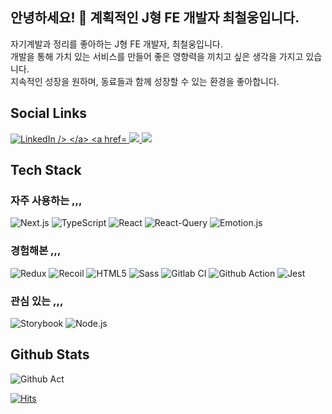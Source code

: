 ## 안녕하세요! 👋  계획적인 J형 FE 개발자 최철웅입니다.
자기계발과 정리를 좋아하는 J형 FE 개발자, 최철웅입니다. <br />
개발을 통해 가치 있는 서비스를 만들어 좋은 영향력을 끼치고 싶은 생각을 가지고 있습니다. <br />
지속적인 성장을 원하며, 동료들과 함께 성장할 수 있는 환경을 좋아합니다.

## Social Links
<p>
  <a href="https://www.linkedin.com/in/%EC%B2%A0%EC%9B%85-%EC%B5%9C-898ab4152">
    <img src="https://img.shields.io/badge/-Linkedin-1456b6?style=flat-square&logo=linkedin" alt="LinkedIn />
  </a>
  <a href="https://cheolsker.tistory.com">
    <img src="https://img.shields.io/badge/-Blog-ff8b64?style=flat-square&logo=tistory" />
  </a>
  <a href="https://www.notion.so/cheolsker/Portfolios-26e4b32ca20b49028c4d2ba13860420c">
    <img src="https://img.shields.io/badge/-Portfolios-000000?style=flat-square&logo=notion" />
  </a>
</p>



## Tech Stack
### 자주 사용하는 ,,,
![Next.js](https://img.shields.io/badge/-Nextjs-000000?style=for-the-badge&logo=next.js)
![TypeScript](https://img.shields.io/badge/-TypeScript-007ACC?style=for-the-badge&logo=typescript&logoColor=white)
![React](https://img.shields.io/badge/-React-222222?style=for-the-badge&logo=react)
![React-Query](https://img.shields.io/badge/-react_query-142111?style=for-the-badge&logo=react-query)
![Emotion.js](https://img.shields.io/badge/-Emotion.js-f8c7da?style=for-the-badge&logo=emotion.js)

### 경험해본 ,,,
![Redux](https://img.shields.io/badge/-redux-000000?style=for-the-badge&logo=redux)
![Recoil](https://img.shields.io/badge/-recoil-000000?style=for-the-badge&logo=recoil)
![HTML5](https://img.shields.io/badge/-HTML5-F05032?style=for-the-badge&logo=html5&logoColor=ffffff)
![Sass](https://img.shields.io/badge/-Sass-f8c7da?style=for-the-badge&logo=sass)
![Gitlab CI](https://img.shields.io/badge/-gitlab_ci-ff8b64?style=for-the-badge&logo=gitlab)
![Github Action](https://img.shields.io/badge/-github_action-db0000?style=for-the-badge&logo=github)
![Jest](https://img.shields.io/badge/-jest-65d786?style=for-the-badge&logo=jest)

### 관심 있는 ,,,
![Storybook](https://img.shields.io/badge/-storybook-f8c7da?style=for-the-badge&logo=storybook)
![Node.js](https://img.shields.io/badge/-node.js-65d786?style=for-the-badge&logo=node)



## Github Stats
![Github Act](https://github-readme-stats.vercel.app/api?username=CheolWoongChoi&show_icons=true&theme=radical)



[![Hits](https://hits.seeyoufarm.com/api/count/incr/badge.svg?url=https%3A%2F%2Fgithub.com%2FCheolWoongChoi&count_bg=%2379C83D&title_bg=%23969090&icon=&icon_color=%23E7E7E7&title=hits&edge_flat=false)](https://hits.seeyoufarm.com)
